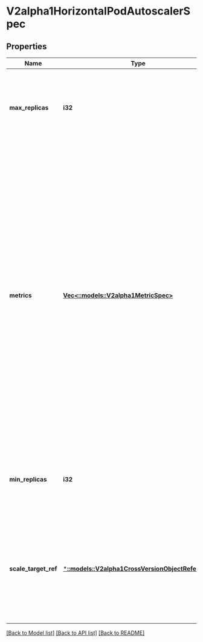 # V2alpha1HorizontalPodAutoscalerSpec

## Properties
Name | Type | Description | Notes
------------ | ------------- | ------------- | -------------
**max_replicas** | **i32** | maxReplicas is the upper limit for the number of replicas to which the autoscaler can scale up. It cannot be less that minReplicas. | [default to null]
**metrics** | [**Vec<::models::V2alpha1MetricSpec>**](v2alpha1.MetricSpec.md) | metrics contains the specifications for which to use to calculate the desired replica count (the maximum replica count across all metrics will be used).  The desired replica count is calculated multiplying the ratio between the target value and the current value by the current number of pods.  Ergo, metrics used must decrease as the pod count is increased, and vice-versa.  See the individual metric source types for more information about how each type of metric must respond. | [optional] [default to null]
**min_replicas** | **i32** | minReplicas is the lower limit for the number of replicas to which the autoscaler can scale down. It defaults to 1 pod. | [optional] [default to null]
**scale_target_ref** | [***::models::V2alpha1CrossVersionObjectReference**](v2alpha1.CrossVersionObjectReference.md) | scaleTargetRef points to the target resource to scale, and is used to the pods for which metrics should be collected, as well as to actually change the replica count. | [default to null]

[[Back to Model list]](../README.md#documentation-for-models) [[Back to API list]](../README.md#documentation-for-api-endpoints) [[Back to README]](../README.md)


